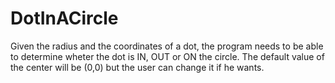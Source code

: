 # DotInACircle
Given the radius and the coordinates of a dot, the program needs to be able to determine wheter the dot is IN, OUT or ON the circle.
The default value of the center will be (0,0) but the user can change it if he wants.
